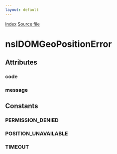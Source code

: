 ```yaml
---
layout: default
---
```

<div id='links'><a href="../index.html">Index</a>
<a href="http://dxr.mozilla.org/mozilla-central/source/dom/interfaces/geolocation/nsIDOMGeoPositionError.idl">Source file</a>
</div>

# nsIDOMGeoPositionError #

## Attributes ##

### code ###

### message ###

## Constants ##

### PERMISSION_DENIED ###

### POSITION_UNAVAILABLE ###

### TIMEOUT ###
